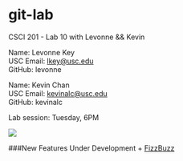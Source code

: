 git-lab
=======

CSCI 201 - Lab 10 with Levonne &amp;&amp; Kevin

Name: Levonne Key<br>
USC Email: lkey@usc.edu<br>
GitHub: levonne

Name: Kevin Chan<br>
USC Email: kevinalc@usc.edu<br>
GitHub: kevinalc

Lab session: Tuesday, 6PM

<img src="http://octodex.github.com/images/labtocat.png" />

###New Features Under Development
	+ [FizzBuzz](http://www.codinghorror.com/blog/2007/02/why-cant-programmers-program.html)